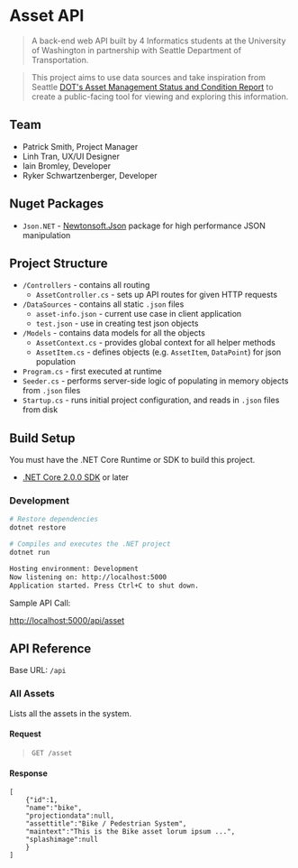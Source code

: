 # Asset API

> A back-end web API built by 4 Informatics students at the University of Washington in partnership with Seattle Department of Transportation.

> This project aims to use data sources and take inspiration from Seattle [DOT's Asset Management Status and Condition Report](http://www.seattle.gov/Documents/Departments/SDOT/About/SDOT2015SCReportFinal12-7-2015.pdf) to create a public-facing tool for viewing and exploring this information.

## Team
- Patrick Smith, Project Manager
- Linh Tran, UX/UI Designer
- Iain Bromley, Developer
- Ryker Schwartzenberger, Developer

## Nuget Packages
- `Json.NET` - [Newtonsoft.Json](https://www.newtonsoft.com/json) package for high performance JSON manipulation

## Project Structure
- `/Controllers` - contains all routing
    - `AssetController.cs` - sets up API routes for given HTTP requests
- `/DataSources` - contains all static `.json` files
    - `asset-info.json` - current use case in client application
    - `test.json` - use in creating test json objects
- `/Models` - contains data models for all the objects
    - `AssetContext.cs` - provides global context for all helper methods
    - `AssetItem.cs` - defines objects (e.g. `AssetItem`, `DataPoint`) for json population
- `Program.cs` - first executed at runtime
- `Seeder.cs` - performs server-side logic of populating in memory objects from `.json` files
- `Startup.cs` - runs initial project configuration, and reads in `.json` files from disk

## Build Setup

You must have the .NET Core Runtime or SDK to build this project.
- [.NET Core 2.0.0 SDK](https://www.microsoft.com/net/core) or later 

### Development

``` bash
# Restore dependencies
dotnet restore

# Compiles and executes the .NET project
dotnet run

Hosting environment: Development
Now listening on: http://localhost:5000
Application started. Press Ctrl+C to shut down.
```

Sample API Call:

[http://localhost:5000/api/asset](http://localhost:5000/api/asset)

## API Reference

Base URL: `/api`

### All Assets

Lists all the assets in the system.

#### Request

> `GET /asset`

#### Response

```
[
    {"id":1,
    "name":"bike",
    "projectiondata":null,
    "assettitle":"Bike / Pedestrian System",
    "maintext":"This is the Bike asset lorum ipsum ...",
    "splashimage":null
    }
]
```
